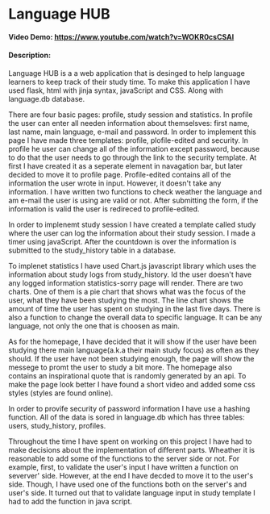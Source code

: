# Language HUB
#### Video Demo:  <https://www.youtube.com/watch?v=WOKR0csCSAI>
#### Description:
Language HUB is a a web application that is desinged to help language learners to keep track of their study time.
To make this application I have used flask, html with jinja syntax, javaScript and CSS. Along with language.db database.

There are four basic pages: profile, study session and statistics. In profile the user can enter all needen information about themselsves: first name, last name, main language, e-mail and password. In order to implement this page I have made three templates: profile, plofile-edited and security. In profile he user can change all of the information except password, because to do that the user needs to go through the link to the security template. At first I have created it as a seperate element in navagation bar, but later decided to move it to profile page. Profile-edited contains all of the information the user wrote in input. However, it doesn't take any information. I have written two functions to check weather the language and am e-mail the user is using are valid or not. After submitting the form, if the information is valid the user is redireced to profile-edited.

In order to implenemt study session I have created a template called study where the user can log the information about their study session. I made a timer using javaScript. After the countdown is over the information is submitted to the study_history table in a database.

To implenet statistics I have used Chart.js javascript library which uses the information about study logs from study_history. Id the user doesn't have any logged information statistics-sorry page will render. There are two charts. One of them is a pie chart that shows what was the focus of the user, what they have been studying the most. The line chart shows the amount of time the user has spent on studying in the last five days. There is also a function to change the overall data to specific language. It can be any language, not only the one that is choosen as main.

As for the homepage, I have decided that it will show if the user have been studying there main language(a.k.a their main study focus) as often as they should. If the user have not been studying enough, the page will show the messege to promt the user to study a bit more. The homepage also contains an inspirational quote that is randomly generated by an api. To make the page look better I have found a short video and added some css styles (styles are found online).

In order to provife security of password information I have use a hashing function.
All of the data is sored in language.db which has three tables: users, study_history, profiles.

Throughout the time I have spent on working on this project I have had to make decisions about the implementation of different parts. Wheather it is reasonable to add some of the functions to the server side or not. For example, first, to validate the user's input I have written a function on severver' side. However, at the end I have decded to move it to the user's side. Though, I have used one of the functions both on the server's and user's side. It turned out that to validate language input in study template I had to add the function in java script.
